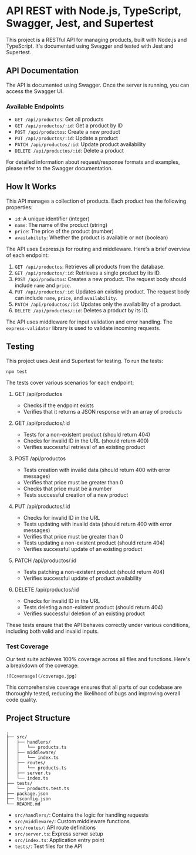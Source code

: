 # API REST with Node.js, TypeScript, Swagger, Jest, and Supertest

This project is a RESTful API for managing products, built with Node.js and TypeScript. It's documented using Swagger and tested with Jest and Supertest.

## API Documentation

The API is documented using Swagger. Once the server is running, you can access the Swagger UI.

### Available Endpoints

- `GET /api/productos`: Get all products
- `GET /api/productos/:id`: Get a product by ID
- `POST /api/productos`: Create a new product
- `PUT /api/productos/:id`: Update a product
- `PATCH /api/productos/:id`: Update product availability
- `DELETE /api/productos/:id`: Delete a product

For detailed information about request/response formats and examples, please refer to the Swagger documentation.

## How It Works

This API manages a collection of products. Each product has the following properties:

- `id`: A unique identifier (integer)
- `name`: The name of the product (string)
- `price`: The price of the product (number)
- `availability`: Whether the product is available or not (boolean)

The API uses Express.js for routing and middleware. Here's a brief overview of each endpoint:

1. `GET /api/productos`: Retrieves all products from the database.
2. `GET /api/productos/:id`: Retrieves a single product by its ID.
3. `POST /api/productos`: Creates a new product. The request body should include `name` and `price`.
4. `PUT /api/productos/:id`: Updates an existing product. The request body can include `name`, `price`, and `availability`.
5. `PATCH /api/productos/:id`: Updates only the availability of a product.
6. `DELETE /api/productos/:id`: Deletes a product by its ID.

The API uses middleware for input validation and error handling. The `express-validator` library is used to validate incoming requests.

## Testing

This project uses Jest and Supertest for testing. To run the tests:

```
npm test
```

The tests cover various scenarios for each endpoint:

1. GET /api/productos
   - Checks if the endpoint exists
   - Verifies that it returns a JSON response with an array of products

2. GET /api/productos/:id
   - Tests for a non-existent product (should return 404)
   - Checks for invalid ID in the URL (should return 400)
   - Verifies successful retrieval of an existing product

3. POST /api/productos
   - Tests creation with invalid data (should return 400 with error messages)
   - Verifies that price must be greater than 0
   - Checks that price must be a number
   - Tests successful creation of a new product

4. PUT /api/productos/:id
   - Checks for invalid ID in the URL
   - Tests updating with invalid data (should return 400 with error messages)
   - Verifies that price must be greater than 0
   - Tests updating a non-existent product (should return 404)
   - Verifies successful update of an existing product

5. PATCH /api/productos/:id
   - Tests patching a non-existent product (should return 404)
   - Verifies successful update of product availability

6. DELETE /api/productos/:id
   - Checks for invalid ID in the URL
   - Tests deleting a non-existent product (should return 404)
   - Verifies successful deletion of an existing product

These tests ensure that the API behaves correctly under various conditions, including both valid and invalid inputs.

### Test Coverage

Our test suite achieves 100% coverage across all files and functions. Here's a breakdown of the coverage:

```
![Coveraage](/coverage.jpg)
```

This comprehensive coverage ensures that all parts of our codebase are thoroughly tested, reducing the likelihood of bugs and improving overall code quality.

## Project Structure

```
.
├── src/
│   ├── handlers/
│   │   └── products.ts
│   ├── middleware/
│   │   └── index.ts
│   ├── routes/
│   │   └── products.ts
│   ├── server.ts
│   └── index.ts
├── tests/
│   └── products.test.ts
├── package.json
├── tsconfig.json
└── README.md
```

- `src/handlers/`: Contains the logic for handling requests
- `src/middleware/`: Custom middleware functions
- `src/routes/`: API route definitions
- `src/server.ts`: Express server setup
- `src/index.ts`: Application entry point
- `tests/`: Test files for the API